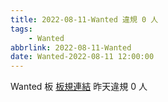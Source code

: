 ```yaml
---
title: 2022-08-11-Wanted 違規 0 人
tags:
    - Wanted
abbrlink: 2022-08-11-Wanted
date: Wanted-2022-08-11 12:00:00
---
```

Wanted 板 [板規連結](https://www.ptt.cc/bbs/Wanted/M.1608829773.A.D3B.html)
昨天違規 0 人
